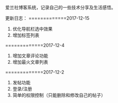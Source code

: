 爱兰社博客系统，记录自己的一些技术分享及生活感悟。 


更新日志：
=============2017-12-15
1. 优化导航栏选中效果
2. 增加标签列表

=============2017-12-4
1. 增加文章评论功能
2. 增加最火文章列表

=============2017-12-2
1. 发帖功能
2. 登录/注册
3. 简单的权限控制（只能删除和修改自己的帖子）

